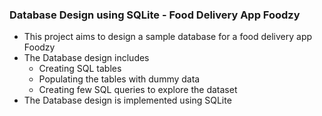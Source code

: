 ### Database Design using SQLite - Food Delivery App Foodzy

- This project aims to design a sample database for a food delivery app Foodzy
- The Database design includes
    * Creating SQL tables
    * Populating the tables with dummy data
    * Creating few SQL queries to explore the dataset
- The Database design is implemented using SQLite
